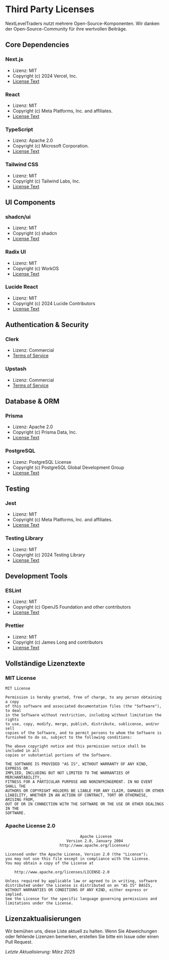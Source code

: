 # Third Party Licenses

NextLevelTraders nutzt mehrere Open-Source-Komponenten. Wir danken der Open-Source-Community für ihre wertvollen Beiträge.

## Core Dependencies

### Next.js
- Lizenz: MIT
- Copyright (c) 2024 Vercel, Inc.
- [License Text](https://github.com/vercel/next.js/blob/canary/license.md)

### React
- Lizenz: MIT
- Copyright (c) Meta Platforms, Inc. and affiliates.
- [License Text](https://github.com/facebook/react/blob/main/LICENSE)

### TypeScript
- Lizenz: Apache 2.0
- Copyright (c) Microsoft Corporation.
- [License Text](https://github.com/microsoft/TypeScript/blob/main/LICENSE.txt)

### Tailwind CSS
- Lizenz: MIT
- Copyright (c) Tailwind Labs, Inc.
- [License Text](https://github.com/tailwindlabs/tailwindcss/blob/master/LICENSE)

## UI Components

### shadcn/ui
- Lizenz: MIT
- Copyright (c) shadcn
- [License Text](https://github.com/shadcn/ui/blob/main/LICENSE.md)

### Radix UI
- Lizenz: MIT
- Copyright (c) WorkOS
- [License Text](https://github.com/radix-ui/primitives/blob/main/LICENSE)

### Lucide React
- Lizenz: MIT
- Copyright (c) 2024 Lucide Contributors
- [License Text](https://github.com/lucide-icons/lucide/blob/main/LICENSE)

## Authentication & Security

### Clerk
- Lizenz: Commercial
- [Terms of Service](https://clerk.com/terms)

### Upstash
- Lizenz: Commercial
- [Terms of Service](https://upstash.com/terms)

## Database & ORM

### Prisma
- Lizenz: Apache 2.0
- Copyright (c) Prisma Data, Inc.
- [License Text](https://github.com/prisma/prisma/blob/main/LICENSE)

### PostgreSQL
- Lizenz: PostgreSQL License
- Copyright (c) PostgreSQL Global Development Group
- [License Text](https://www.postgresql.org/about/licence/)

## Testing

### Jest
- Lizenz: MIT
- Copyright (c) Meta Platforms, Inc. and affiliates.
- [License Text](https://github.com/facebook/jest/blob/main/LICENSE)

### Testing Library
- Lizenz: MIT
- Copyright (c) 2024 Testing Library
- [License Text](https://github.com/testing-library/react-testing-library/blob/main/LICENSE)

## Development Tools

### ESLint
- Lizenz: MIT
- Copyright (c) OpenJS Foundation and other contributors
- [License Text](https://github.com/eslint/eslint/blob/main/LICENSE)

### Prettier
- Lizenz: MIT
- Copyright (c) James Long and contributors
- [License Text](https://github.com/prettier/prettier/blob/main/LICENSE)

## Vollständige Lizenztexte

### MIT License
```
MIT License

Permission is hereby granted, free of charge, to any person obtaining a copy
of this software and associated documentation files (the "Software"), to deal
in the Software without restriction, including without limitation the rights
to use, copy, modify, merge, publish, distribute, sublicense, and/or sell
copies of the Software, and to permit persons to whom the Software is
furnished to do so, subject to the following conditions:

The above copyright notice and this permission notice shall be included in all
copies or substantial portions of the Software.

THE SOFTWARE IS PROVIDED "AS IS", WITHOUT WARRANTY OF ANY KIND, EXPRESS OR
IMPLIED, INCLUDING BUT NOT LIMITED TO THE WARRANTIES OF MERCHANTABILITY,
FITNESS FOR A PARTICULAR PURPOSE AND NONINFRINGEMENT. IN NO EVENT SHALL THE
AUTHORS OR COPYRIGHT HOLDERS BE LIABLE FOR ANY CLAIM, DAMAGES OR OTHER
LIABILITY, WHETHER IN AN ACTION OF CONTRACT, TORT OR OTHERWISE, ARISING FROM,
OUT OF OR IN CONNECTION WITH THE SOFTWARE OR THE USE OR OTHER DEALINGS IN THE
SOFTWARE.
```

### Apache License 2.0
```
                                 Apache License
                           Version 2.0, January 2004
                        http://www.apache.org/licenses/

Licensed under the Apache License, Version 2.0 (the "License");
you may not use this file except in compliance with the License.
You may obtain a copy of the License at

    http://www.apache.org/licenses/LICENSE-2.0

Unless required by applicable law or agreed to in writing, software
distributed under the License is distributed on an "AS IS" BASIS,
WITHOUT WARRANTIES OR CONDITIONS OF ANY KIND, either express or implied.
See the License for the specific language governing permissions and
limitations under the License.
```

## Lizenzaktualisierungen

Wir bemühen uns, diese Liste aktuell zu halten. Wenn Sie Abweichungen oder fehlende Lizenzen bemerken, erstellen Sie bitte ein Issue oder einen Pull Request.

_Letzte Aktualisierung: März 2025_